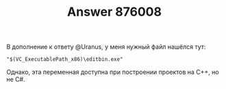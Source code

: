 ﻿---
title: "Answer 876008"
se.owner.user_id: 10105
se.owner.display_name: "VladD"
se.owner.link: "https://ru.stackoverflow.com/users/10105/vladd"
se.answer_id: 876008
se.question_id: 875589
se.post_type: answer
se.score: 2
se.is_accepted: False
---
<p>В дополнение к ответу @Uranus, у меня нужный файл нашёлся тут:</p>

<pre><code>"$(VC_ExecutablePath_x86)\editbin.exe"
</code></pre>

<p>Однако, эта переменная доступна при построении проектов на C++, но не C#.</p>
